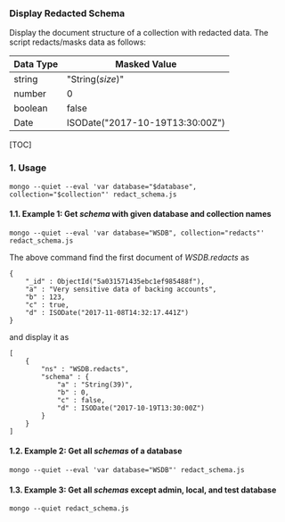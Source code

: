 <h3>Display Redacted Schema</h3>

Display the document structure of a collection with redacted data.  The script redacts/masks data as follows:

| Data Type | Masked Value |
| --- | --- |
| string | "String(_size_)" |
| number | 0 |
| boolean | false |
| Date | ISODate("2017-10-19T13:30:00Z") |

[TOC]

### 1. Usage
```
mongo --quiet --eval 'var database="$database", collection="$collection"' redact_schema.js
```

#### 1.1. Example 1: Get _schema_ with given database and collection names
```
mongo --quiet --eval 'var database="WSDB", collection="redacts"' redact_schema.js
```

The above command find the first document of _WSDB.redacts_ as

```
{
	"_id" : ObjectId("5a031571435ebc1ef985488f"),
	"a" : "Very sensitive data of backing accounts",
	"b" : 123,
	"c" : true,
	"d" : ISODate("2017-11-08T14:32:17.441Z")
}
```

and display it as

```
[
	{
		"ns" : "WSDB.redacts",
		"schema" : {
			"a" : "String(39)",
			"b" : 0,
			"c" : false,
			"d" : ISODate("2017-10-19T13:30:00Z")
		}
	}
]
```

#### 1.2. Example 2: Get all _schemas_ of a database

```
mongo --quiet --eval 'var database="WSDB"' redact_schema.js
```

#### 1.3. Example 3: Get all _schemas_ except admin, local, and test database

```
mongo --quiet redact_schema.js
```


